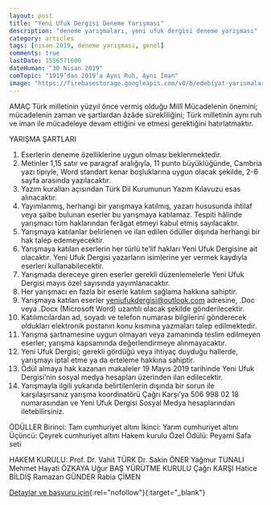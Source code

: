 ```yaml
---
layout: post
title: "Yeni Ufuk Dergisi Deneme Yarışması"
description: "deneme yarışmaları, yeni ufuk dergisi deneme yarışması"
category: articles
tags: [nisan 2019, deneme yarışması, genel]
comments: true
lastDate: 1556571600
dateHuman: "30 Nisan 2019"
comTopic: "1919’dan 2019’a Aynı Ruh, Aynı İman"
image: "https://firebasestorage.googleapis.com/v0/b/edebiyat-yarismalari.appspot.com/o/yeni-ufuk-deneme-yarismasi.jpeg?alt=media&token=4cac5023-640e-4a21-a53a-42c1c544dd06"
---
```


AMAÇ
Türk milletinin yüzyıl önce vermiş olduğu Millî Mücadelenin önemini; mücadelenin zaman ve şartlardan âzâde sürekliliğini; Türk milletinin aynı ruh ve iman ile mücadeleye devam ettiğini ve etmesi gerektiğini hatırlatmaktır.

YARIŞMA ŞARTLARI
1. Eserlerin deneme özelliklerine uygun olması beklenmektedir.
2. Metinler 1,15 satır ve paragraf aralığıyla, 11 punto büyüklüğünde, Cambria yazı tipiyle, Word standart kenar boşluklarına uygun olacak şekilde, 2-6 sayfa arasında yazılacaktır.
3. Yazım kuralları açısından Türk Dil Kurumunun Yazım Kılavuzu esas alınacaktır.
4. Yayımlanmış, herhangi bir yarışmaya katılmış, yazarı hususunda ihtilaf veya şaibe bulunan eserler bu yarışmaya katılamaz. Tespiti hâlinde yarışmacı tüm haklarından ferâgat etmeyi kabul etmiş sayılacaktır.
5. Yarışmaya katılanlar belirlenen ve ilan edilen ödüller dışında herhangi bir hak talep edemeyecektir.
6. Yarışmaya katılan eserlerin her türlü te’lif hakları Yeni Ufuk Dergisine ait olacaktır. Yeni Ufuk Dergisi yazarların isimlerine yer vermek kaydıyla eserleri kullanabilecektir.
7. Yarışmada dereceye giren eserler gerekli düzenlemelerle Yeni Ufuk Dergisi mayıs özel sayısında yayımlanacaktır.
8. Her yarışmacı en fazla bir eserle katılım sağlama hakkına sahiptir.
9. Yarışmaya katılan eserler yeniufukdergisi@outlook.com adresine, .Doc veya .Docx (Microsoft Word) uzantılı olacak şekilde gönderilecektir.
10. Katılımcılardan ad, soyadı ve telefon numarası bilgilerini gönderecek oldukları elektronik postanın konu kısmına yazmaları talep edilmektedir.
11. Yarışma şartnamesine uygun olmayan veya zamanında teslim edilmeyen eserler; yarışma kapsamında değerlendirmeye alınmayacaktır.
12. Yeni Ufuk Dergisi; gerekli gördüğü veya ihtiyaç duyduğu hallerde, yarışmayı iptal etme ya da erteleme hakkına sahiptir.
13. Ödül almaya hak kazanan makaleler 19 Mayıs 2019 tarihinde Yeni Ufuk Dergisi’nin sosyal medya hesapları üzerinden ilan edilecektir.
14. Yarışmayla ilgili yukarıda belirtilenlerin dışında bir sorun ile karşılaşırsanız yarışma koordinatörü Çağrı Karşı’ya 506 998 02 18 numarasından ve Yeni Ufuk Dergisi Sosyal Medya hesaplarından iletebilirsiniz.

ÖDÜLLER
Birinci: Tam cumhuriyet altını
İkinci: Yarım cumhuriyet altını
Üçüncü: Çeyrek cumhuriyet altını
Hakem kurulu Özel Ödülü: Peyami Safa seti

HAKEM KURULU:
Prof. Dr. Vahit TÜRK
Dr. Sakin ÖNER
Yağmur TUNALI
Mehmet Hayati ÖZKAYA
Uğur BAŞ
YÜRÜTME KURULU
Çağrı KARŞI
Hatice BİLDİŞ
Ramazan GÜNDER
Rabia ÇİMEN

[Detaylar ve başvuru için](https://www.yeniufukdergisi.com/deneme-yarismasi-sartnamesi/?utm_source=edebiyatyarismalari.com&utm_medium=affiliate&utm_campaign=cpc){:rel="nofollow"}{:target="_blank"}
